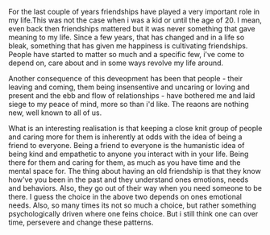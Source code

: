 For the last couple of years friendships have played a very important role in my life.This was not the case when i was a kid or until the age of 20. I mean, even back then friendships mattered but it was never something that gave meaning to my life. Since a few years, that has changed and in a life so bleak, something that has given me happiness is cultivating friendships. People have started to matter so much and a specific few, i've come to depend on, care about and in some ways revolve my life around. 

Another consequence of this deveopment has been that people - their leaving and coming, them being insensentive and uncaring or loving and present and the ebb and flow of relationships - have bothered me and laid siege to my peace of mind, more so than i'd like. The reaons are nothing new, well known to all of us. 

What is an interesting realisation is that keeping a close knit group of people and caring more for them is inherently at odds with the idea of being a friend to everyone. Being a friend to everyone is the humanistic idea of being kind and empathetic to anyone you interact with in your life. Being there for them and caring for them, as much as you have time and the mental space for. The thing about having an old friendship is that they know how've you been in the past and they understand ones emotions, needs and behaviors. Also, they go out of their way when you need someone to be there. I guess the choice in the above two depends on ones emotional needs. Also, so many times its not so much a choice, but rather something psychologically driven where one feins choice. But i still think one can over time, persevere and change these patterns.     

